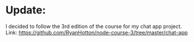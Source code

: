 # Update:

I decided to follow the 3rd edition of the course for my chat app project.
Link: https://github.com/RyanHotton/node-course-3/tree/master/chat-app 